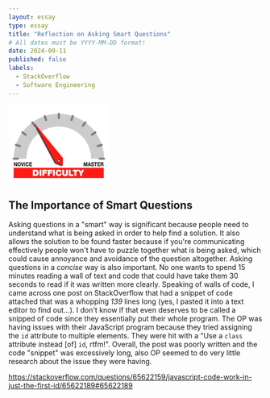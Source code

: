 ```yaml
---
layout: essay
type: essay
title: "Reflection on Asking Smart Questions"
# All dates must be YYYY-MM-DD format!
date: 2024-09-11
published: false
labels:
  - StackOverflow
  - Software Engineering
---
```


<img width="200px" class="rounded float-start pe-4" src="../img/difficulty/degree_difficulty.jpg">

## The Importance of Smart Questions

Asking questions in a "smart" way is significant because people need to understand what is being asked in order to help find a solution. It also allows the solution to be found faster because if you're communicating effectively people won't have to puzzle together what is being asked, which could cause annoyance and avoidance of the question altogether. Asking questions in a *concise* way is also important. No one wants to spend 15 minutes reading a wall of text and code that could have take them 30 seconds to read if it was written more clearly. Speaking of walls of code, I came across one post on StackOverflow that had a snippet of code attached that was a whopping *139* lines long (yes, I pasted it into a text editor to find out...). I don't know if that even deserves to be called a snipped of code since they essentially put their whole program. The OP was having issues with their JavaScript program because they tried assigning the `id` attribute to multiple elements. They were hit with a "Use a `class` attribute instead [of] `id`, rtfm!". Overall, the post was poorly written and the code "snippet" was excessively long, also OP seemed to do very little research about the issue they were having.



https://stackoverflow.com/questions/65622159/javascript-code-work-in-just-the-first-id/65622189#65622189
